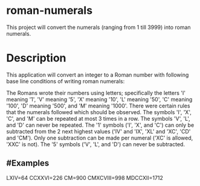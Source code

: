 # roman-numerals
This project will convert the numerals (ranging from 1 till 3999) into roman numerals.

# Description

This application will convert an integer to a Roman number with following base line conditions of writing roman numerals:

The Romans wrote their numbers using letters; specifically the letters 'I' meaning '1', 'V' meaning '5', 'X' meaning '10', 'L' meaning '50', 'C' meaning '100', 'D' meaning '500', and 'M' meaning '1000'. There were certain rules that the numerals followed which should be observed.
The symbols 'I', 'X', 'C', and 'M' can be repeated at most 3 times in a row. 
The symbols 'V', 'L', and 'D' can never be repeated. 
The '1' symbols ('I', 'X', and 'C') can only be subtracted from the 2 next highest values ('IV' and 'IX', 'XL' and 'XC', 'CD' and 'CM').
Only one subtraction can be made per numeral ('XC' is allowed, 'XXC' is not).
The '5' symbols ('V', 'L', and 'D') can never be subtracted.

#Examples
--------
LXIV=64
CCXXVI=226
CM=900
CMXCVIII=998
MDCCXII=1712

